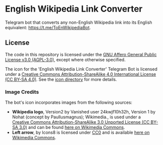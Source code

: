 # English Wikipedia Link Converter
Telegram bot that converts any non-English Wikipedia link into its English equivalent: https://t.me/ToEnWikipediaBot.

## License
The code in this repository is licensed under the [GNU Affero General Public License v3.0 (AGPL-3.0)](https://www.gnu.org/licenses/agpl-3.0.en.html), except where otherwise specified.

The icon for the 'English Wikipedia Link Converter' Telegram Bot is licensed under a [Creative Commons Attribution-ShareAlike 4.0 International License (CC BY-SA 4.0)][cc-by-sa]. See the [icon directory](https://github.com/JnTon/English-Wikipedia-Link-Converter-Telegram-Bot/tree/main/Telegram-Bot-Icon) for more details.

### Image Credits

The bot's icon incorporates images from the following sources:
- **Wikipedia logo**, Version2 by Vanished user 24kwjf10h32h, Version 1 by Nohat (concept by Paullusmagnus); Wikimedia., is used under a [Creative Commons Attribution-ShareAlike 3.0 Unported License (CC BY-SA 3.0)][cc-by-sa-3.0] and can be found [here on Wikimedia Commons](https://commons.wikimedia.org/wiki/File:Wikipedia-logo-v2-square.svg).
- **Left arrow**, by Icons8 is licensed under [CC0](https://creativecommons.org/share-your-work/public-domain/cc0/) and is available [here on Wikimedia Commons](https://commons.wikimedia.org/wiki/File:Left-arrow_(61413)_-_The_Noun_Project.svg).


[cc-by-sa]: http://creativecommons.org/licenses/by-sa/4.0/
[cc-by-sa-3.0]: https://creativecommons.org/licenses/by-sa/3.0
